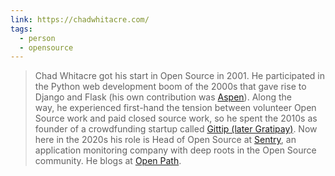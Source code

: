```yaml
---
link: https://chadwhitacre.com/
tags:
  - person
  - opensource
---
```

> Chad Whitacre got his start in Open Source in 2001. He participated in the Python web development boom of the 2000s that gave rise to Django and Flask (his own contribution was [Aspen](https://aspen.io/)). Along the way, he experienced first-hand the tension between volunteer Open Source work and paid closed source work, so he spent the 2010s as founder of a crowdfunding startup called [Gittip (later Gratipay)](https://gratipay.com/). Now here in the 2020s his role is Head of Open Source at [Sentry](https://sentry.io/welcome/), an application monitoring company with deep roots in the Open Source community. He blogs at [Open Path](https://openpath.chadwhitacre.com/).